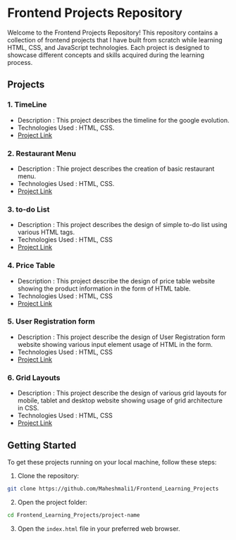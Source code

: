 
# Frontend Projects Repository

Welcome to the Frontend Projects Repository! This repository contains a collection of frontend projects that I have built from scratch while learning HTML, CSS, and JavaScript technologies. Each project is designed to showcase different concepts and skills acquired during the learning process.

## Projects

### 1. TimeLine
   - Description : This project describes the timeline for the google evolution.
   - Technologies Used : HTML, CSS.
   - [Project Link](./timeline/)

### 2. Restaurant Menu
   - Description : Thie project describes the creation of basic restaurant menu.
   - Technologies Used : HTML, CSS.
   - [Project Link](./restaturant_menu/)

### 3. to-do List
   - Description : This project describes the design of simple to-do list using various HTML tags.
   - Technologies Used : HTML, CSS
   - [Project Link](./to-do_list)

### 4. Price Table
   - Description : This project describe the design of price table website showing the product information in the form of HTML table.
   - Technologies Used : HTML, CSS 
   - [Project Link](./price_table)

### 5. User Registration form
   - Description : This project describe the design of User Registration form website showing various input element usage of HTML in the form.
   - Technologies Used : HTML, CSS 
   - [Project Link](./registration_form/)
### 6. Grid Layouts
   - Description : This project describe the design of various grid layouts for mobile, tablet and desktop website showing usage of grid architecture in CSS.
   - Technologies Used : HTML, CSS 
   - [Project Link](./grid_layouts/)

## Getting Started

To get these projects running on your local machine, follow these steps:

1. Clone the repository:

```bash
git clone https://github.com/Maheshmali1/Frontend_Learning_Projects
```

2. Open the project folder:

```bash
cd Frontend_Learning_Projects/project-name
```

3. Open the `index.html` file in your preferred web browser.
